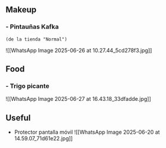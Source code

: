 
## Makeup

### - Pintauñas Kafka
	(de la tienda "Normal")

![[WhatsApp Image 2025-06-26 at 10.27.44_5cd278f3.jpg]]

## Food

### - Trigo picante
![[WhatsApp Image 2025-06-27 at 16.43.18_33dfadde.jpg]]

## Useful

- Protector pantalla móvil
![[WhatsApp Image 2025-06-20 at 14.59.07_71d61e22.jpg]]